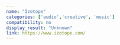 ```yaml
---
name: "Izotope"
categories: ['audio','creative', 'music']
compatibility: no
display_result: "Unknown"
link: https://www.izotope.com/
---
```


